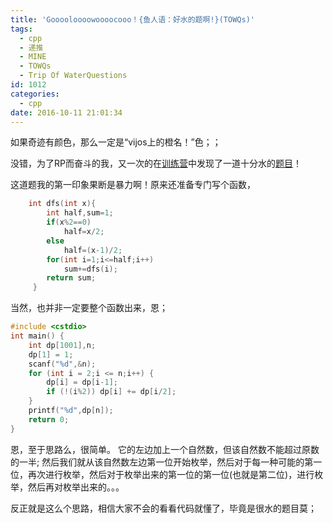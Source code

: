 ```yaml
---
title: 'Gooooloooowoooocooo！{鱼人语：好水的题啊!}(TOWQs)'
tags:
  - cpp
  - 递推
  - MINE
  - TOWQs
  - Trip Of WaterQuestions
id: 1012
categories:
  - cpp
date: 2016-10-11 21:01:34
---
```


如果奇迹有颜色，那么一定是“vijos上的橙名！”色；；

没错，为了RP而奋斗的我，又一次的在[训练营](https://vijos.org/training)中发现了一道十分水的[题目](https://vijos.org/p/1130)！<!--more-->

这道题我的第一印象果断是暴力啊！原来还准备专门写个函数，

```c++
    int dfs(int x){
        int half,sum=1;
        if(x%2==0)
            half=x/2;
        else
            half=(x-1)/2;
        for(int i=1;i<=half;i++)
            sum+=dfs(i);
        return sum;
     }
```
   当然，也并非一定要整个函数出来，恩；

```c++
#include <cstdio>
int main() {
    int dp[1001],n;
    dp[1] = 1;
    scanf("%d",&n);
    for (int i = 2;i <= n;i++) {
        dp[i] = dp[i-1];
        if (!(i%2)) dp[i] += dp[i/2];
    }
    printf("%d",dp[n]);
    return 0;
}
```

恩，至于思路么，很简单。
它的左边加上一个自然数，但该自然数不能超过原数的一半;
然后我们就从该自然数左边第一位开始枚举，然后对于每一种可能的第一位，再次进行枚举，然后对于枚举出来的第一位的第一位(也就是第二位)，进行枚举，然后再对枚举出来的。。。

反正就是这么个思路，相信大家不会的看看代码就懂了，毕竟是很水的题目莫；

